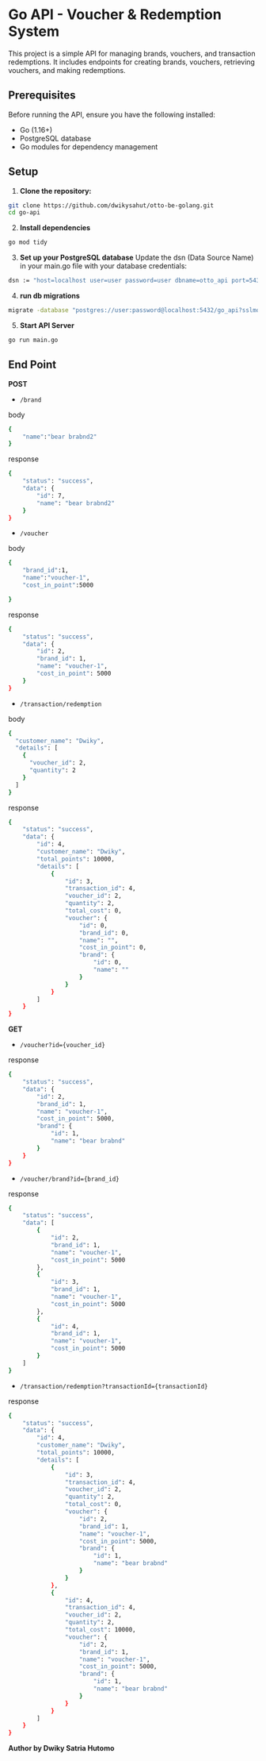 # Go API - Voucher & Redemption System

This project is a simple API for managing brands, vouchers, and transaction redemptions. It includes endpoints for creating brands, vouchers, retrieving vouchers, and making redemptions.

## Prerequisites

Before running the API, ensure you have the following installed:

- Go (1.16+)
- PostgreSQL database
- Go modules for dependency management

## Setup

1. **Clone the repository:**

```bash
git clone https://github.com/dwikysahut/otto-be-golang.git
cd go-api
```

2. **Install dependencies**

```bash
go mod tidy
```

3. **Set up your PostgreSQL database**
   Update the dsn (Data Source Name) in your main.go file with your database credentials:

```bash
dsn := "host=localhost user=user password=user dbname=otto_api port=5432 sslmode=disable"

```

4. **run db migrations**

```bash
migrate -database "postgres://user:password@localhost:5432/go_api?sslmode=disable" -path ./migrations up
```

5. **Start API Server**

```bash
go run main.go
```

## End Point

**POST**

- `/brand`

body

```bash
{
    "name":"bear brabnd2"
}
```

response

```bash
{
    "status": "success",
    "data": {
        "id": 7,
        "name": "bear brabnd2"
    }
}
```

- `/voucher`

body

```bash
{
    "brand_id":1,
    "name":"voucher-1",
    "cost_in_point":5000

}
```

response

```bash
{
    "status": "success",
    "data": {
        "id": 2,
        "brand_id": 1,
        "name": "voucher-1",
        "cost_in_point": 5000
    }
}
```

- `/transaction/redemption`

body

```bash
{
  "customer_name": "Dwiky",
  "details": [
    {
      "voucher_id": 2,
      "quantity": 2
    }
  ]
}
```

response

```bash
{
    "status": "success",
    "data": {
        "id": 4,
        "customer_name": "Dwiky",
        "total_points": 10000,
        "details": [
            {
                "id": 3,
                "transaction_id": 4,
                "voucher_id": 2,
                "quantity": 2,
                "total_cost": 0,
                "voucher": {
                    "id": 0,
                    "brand_id": 0,
                    "name": "",
                    "cost_in_point": 0,
                    "brand": {
                        "id": 0,
                        "name": ""
                    }
                }
            }
        ]
    }
}
```

**GET**

- `/voucher?id={voucher_id}`

response

```bash
{
    "status": "success",
    "data": {
        "id": 2,
        "brand_id": 1,
        "name": "voucher-1",
        "cost_in_point": 5000,
        "brand": {
            "id": 1,
            "name": "bear brabnd"
        }
    }
}
```

- `/voucher/brand?id={brand_id}`

response

```bash
{
    "status": "success",
    "data": [
        {
            "id": 2,
            "brand_id": 1,
            "name": "voucher-1",
            "cost_in_point": 5000
        },
        {
            "id": 3,
            "brand_id": 1,
            "name": "voucher-1",
            "cost_in_point": 5000
        },
        {
            "id": 4,
            "brand_id": 1,
            "name": "voucher-1",
            "cost_in_point": 5000
        }
    ]
}
```

- `/transaction/redemption?transactionId={transactionId}`

response

```bash
{
    "status": "success",
    "data": {
        "id": 4,
        "customer_name": "Dwiky",
        "total_points": 10000,
        "details": [
            {
                "id": 3,
                "transaction_id": 4,
                "voucher_id": 2,
                "quantity": 2,
                "total_cost": 0,
                "voucher": {
                    "id": 2,
                    "brand_id": 1,
                    "name": "voucher-1",
                    "cost_in_point": 5000,
                    "brand": {
                        "id": 1,
                        "name": "bear brabnd"
                    }
                }
            },
            {
                "id": 4,
                "transaction_id": 4,
                "voucher_id": 2,
                "quantity": 2,
                "total_cost": 10000,
                "voucher": {
                    "id": 2,
                    "brand_id": 1,
                    "name": "voucher-1",
                    "cost_in_point": 5000,
                    "brand": {
                        "id": 1,
                        "name": "bear brabnd"
                    }
                }
            }
        ]
    }
}
```

**Author by Dwiky Satria Hutomo**
